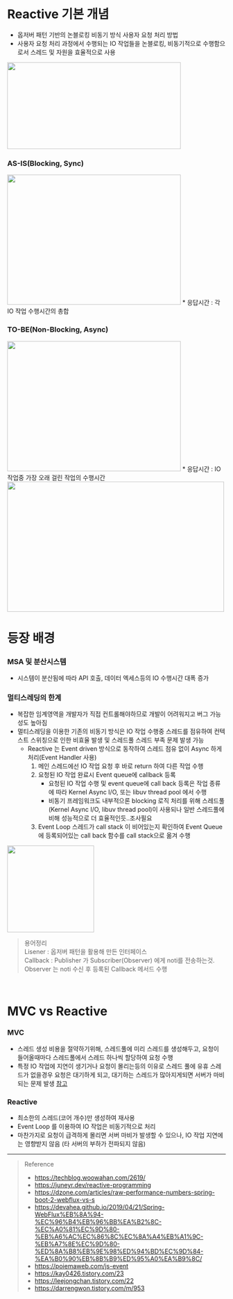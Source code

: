 # Reactive 기본 개념
* 옵저버 패턴 기반의 논블로킹 비동기 방식 사용자 요청 처리 방법
* 사용자 요청 처리 과정에서 수행되는 IO 작업들을 논블로킹, 비동기적으로 수행함으로서 스레드 및 자원을 효율적으로 사용

<img src="https://user-images.githubusercontent.com/48702893/130321605-f755f95c-5007-4e9b-a0c2-01996350c64f.png" width="400" height="200" />

### AS-IS(Blocking, Sync)
<img src="https://user-images.githubusercontent.com/48702893/109412880-e4eed700-79ed-11eb-977e-a9b960318dca.png" width="400" height="300" />
* 응답시간 : 각 IO 작업 수행시간의 총합

### TO-BE(Non-Blocking, Async)
<img src="https://user-images.githubusercontent.com/48702893/109412882-e7513100-79ed-11eb-8d43-d18b2786486d.png" width="400" height="300" />
* 응답시간 : IO 작업중 가장 오래 걸린 작업의 수행시간

<img src="https://user-images.githubusercontent.com/48702893/128733391-1346d4ea-f67b-434f-9b18-713d3407f88c.png" width="500" height="300">

<br>

# 등장 배경
### MSA 및 분산시스템
* 시스템이 분산됨에 따라 API 호출, 데이터 엑세스등의 IO 수행시간 대폭 증가

### 멀티스레딩의 한계
* 복잡한 임계영역을 개발자가 직접 컨트롤해야하므로 개발이 어려워지고 버그 가능성도 높아짐
* 멀티스레딩을 이용한 기존의 비동기 방식은 IO 작업 수행중 스레드를 점유하여 컨텍스트 스위칭으로 인한 비효율 발생 및 스레드풀 스레드 부족 문제 발생 가능
	* Reactive 는 Event driven 방식으로 동작하여 스레드 점유 없이 Async 하게 처리(Event Handler 사용)
		1. 메인 스레드에선 IO 작업 요청 후 바로 return 하여 다른 작업 수행 <br>
		2. 요청된 IO 작업 완료시 Event queue에 callback 등록
			* 요청된 IO 작업 수행 및 event queue에 call back 등록은 작업 종류에 따라 Kernel Async I/O, 또는 libuv thread pool 에서 수행
			* 비동기 프레임워크도 내부적으론 blocking 로직 처리를 위해 스레드풀(Kernel Async I/O, libuv thread pool)이 사용되나 일반 스레드풀에 비해 성능적으로 더 효율적인듯..조사필요 
		3. Event Loop 스레드가 call stack 이 비어있는지 확인하여 Event Queue에 등록되어있는 call back 함수를 call stack으로 옮겨 수행

<img src="https://user-images.githubusercontent.com/48702893/129528788-c0374bff-8735-4d9e-8c69-021a62b0d642.gif" width="200" height="200" align="center">

> 용어정리 <br>
> Lisener : 옵저버 패턴을 활용해 만든 인터페이스 <br>
> Callback : Publisher 가 Subscriber(Observer) 에게 noti를 전송하는것. Observer 는 noti 수신 후 등록된 Callback 메서드 수행

<br>

# MVC vs Reactive
### MVC
* 스레드 생성 비용을 절약하기위해, 스레드풀에 미리 스레드를 생성해두고, 요청이 들어올때마다 스레드풀에서 스레드 하나씩 할당하여 요청 수행
* 특정 IO 작업에 지연이 생기거나 요청이 몰리는등의 이유로 스레드 풀에 유휴 스레드가 없을경우 요청은 대기하게 되고, 대기하는 스레드가 많아지게되면 서버가 마비되는 문제 발생 [참고](https://gunsdevlog.blogspot.com/2020/09/reactive-streams-reactor-webflux.html) 

### Reactive
* 최소한의 스레드(코어 개수)만 생성하여 재사용
* Event Loop 를 이용하여 IO 작업은 비동기적으로 처리
* 마찬가지로 요청이 급격하게 몰리면 서버 마비가 발생할 수 있으나, IO 작업 지연에는 영향받지 않음 (타 서버의 부하가 전파되지 않음)

***
> Reference<br>
> * https://techblog.woowahan.com/2619/
> * https://juneyr.dev/reactive-programming
> * https://dzone.com/articles/raw-performance-numbers-spring-boot-2-webflux-vs-s
> * https://devahea.github.io/2019/04/21/Spring-WebFlux%EB%8A%94-%EC%96%B4%EB%96%BB%EA%B2%8C-%EC%A0%81%EC%9D%80-%EB%A6%AC%EC%86%8C%EC%8A%A4%EB%A1%9C-%EB%A7%8E%EC%9D%80-%ED%8A%B8%EB%9E%98%ED%94%BD%EC%9D%84-%EA%B0%90%EB%8B%B9%ED%95%A0%EA%B9%8C/
> * https://poiemaweb.com/js-event
> * https://kay0426.tistory.com/23
> * https://leejongchan.tistory.com/22
> * https://darrengwon.tistory.com/m/953
